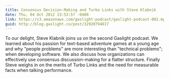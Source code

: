 ```yaml
---
title: Consensus Decision-Making and Turbo Links with Steve Klabnik
date: Thu, 04 Oct 2012 23:53:57 -0400
link: https://s3.amazonaws.com/gaslight-podcast/gaslight-podcast-002.mp3
guid: http://blog.gaslight.co/post/32920794817
---
```


To our delight, Steve Klabnik joins us on the second Gaslight podcast.  We
learned about his passion for text-based adventure games at a young age and why
"people problems" are more interesting than "technical problems"; when
developing software.  We also discuss how organizations can effectively use
consensus discussion-making for a flatter structure. Finally Steve weighs in on
the merits of Turbo Links and the need for measurable facts when talking
performance.
